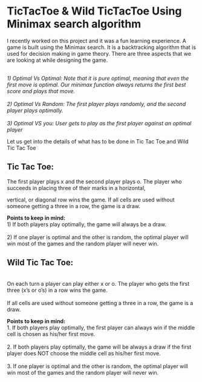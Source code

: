# TicTacToe & Wild TicTacToe Using Minimax search algorithm
<body> 
  I recently worked on this project and it was a fun learning experience. A game is built using the Minimax search. It is a backtracking algorithm that is used for decision making in game theory. There are three aspects that we are looking at while designing the game.
  
  
  <br><em>1) Optimal Vs Optimal: Note that it is pure optimal, meaning that even the first move is optimal. Our minimax function always returns the first best score and plays that move.</em></br>
  <br><em>2) Optimal Vs Random: The first player plays randomly, and the second player plays optimally.</em></br>
  <br><em>3) Optimal VS you: User gets to play as the first player against an optimal player</em></br>
  
    
  Let us get into the details of what has to be done in Tic Tac Toe and Wild Tic Tac Toe
  
  <h2>
  Tic Tac Toe:
  </h2>
  
  The first player plays x and the second player plays o. The player who succeeds in placing three of their marks in a horizontal,
  
  vertical, or diagonal row wins the game. If all cells are used without someone getting a three in a row, the game is a draw.
  
  <b>Points to keep in mind:</b>
  <br>1) If both players play optimally, the game will always be a draw.</br>
  <br>2) If one player is optimal and the other is random, the optimal player will win most of the games and the random player will never win. </br>

  
  <h2> 
  Wild Tic Tac Toe:
  </h2> 
  
<br> On each turn a player can play either x or o. The player who gets the first three (x’s or o’s) in a row wins the game. </br> 
<br> If all cells are used without someone getting a three in a row, the game is a draw.</br> 

<b>Points to keep in mind:</b>
<br> 1. If both players play optimally, the first player can always win if the middle cell is chosen as his/her first move. </br>
<br> 2. If both players play optimally, the game will be always a draw if the first player does NOT choose the middle cell as his/her first move. </br>
<br> 3. If one player is optimal and the other is random, the optimal player will win most of the games and the random player will never win. </br>

</body>
